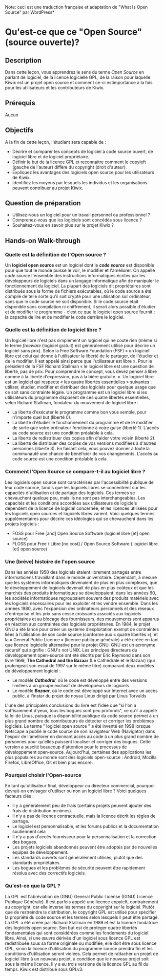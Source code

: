 Note: ceci est une traduction française et adaptation de "What Is Open Source" par WordPress*

# Qu'est-ce que ce "Open Source" (source ouverte)?

## Description

Dans cette leçon, vous apprendrez le sens du terme _Open Source_ en parlant de logiciel, de la licence logicielle GPL, de la raison pour laquelle Kiwix est un projet open source et comment ce-ci estimportance à la fois  pour les utilisateurs et les contributeurs de Kiwix.

## Prérequis

Aucun

## Objectifs

A la fin de cette leçon, l'étudiant sera capable de :
* Décrire et comparer les concepts de logiciel à code source ouvert, de logiciel libre et de logiciel propriétaire.
* Définir le but de la licence GPL et reconnaitre comment le copyleft (gauche de l'auteur) diffère du copyright (droit d'auteur).
* Expliquez les avantages des logiciels open source pour les utilisateurs de Kiwix.
* Identifiez les moyens par lesquels les individus et les organisations peuvent contribuer au projet Kiwix.

## Question de préparation

* Utilisez-vous un logiciel pour un travail personnel ou professionnel ?
* Comprenez-vous que les logiciels sont concédés sous licence ?
* Souhaitez-vous en savoir plus sur le projet Kiwix ?

## Hands-on Walk-through
### Quelle est la définition de l'Open source ?
Un **logiciel open source** est un logiciel dont le _**code source**_ est disponible pour que tout le monde puisse le voir, le modifier et l'améliorer. On appelle _code source_ l'ensemble des instructions informatiques écrites par les développeurs de logiciels dans un langage informatique afin de manipuler le fonctionnement du logiciel. La plupart des logiciels dit propriétaires sont distribués sous la forme de fichiers exécutables, où le code source a été compilé de telle sorte qu'il soit crypté pour une utilisation sur ordinateur, sans que le code source ne soit disponible. Si le code source était disponible sans compilation ni chiffrement, il serait alors possible d'étudier et de modifier le programme - c'est ce que le logiciel open source fournit : la capacité de lire et de modifier le code derrière le logiciel.

### Quelle est la définition de logiciel libre ?
Un logiciel libre n'est pas simplement un logiciel qui ne coute rien (même si le terme  _freeware_ (logiciel gratuit) est géneralement utilisé pour décrire un logiciel sans prix). 
Selon la Free Software Foundation (FSF) « un logiciel libre est celui qui donne à l'utilisateur la liberté de le partager, de l'étudier et de le modifier. Il est appelé ainsi parce que l'utilisateur est libre ».
Pour le président de la FSF Richard Stallman « le logiciel libre est une question de liberté, pas de prix. Pour comprendre le concept, vous devez penser à libre comme à la liberté d'expression, pas à la bière gratuite. ». Un logiciel libre est un logiciel qui respecte « les quatre libertés essentielles » suivantes : utiliser, étudier, modifier et distribuer des logiciels pour quelque usage que ce soit sans contrainte légale. Un programme est un logiciel libre si les utilisateurs du programme disposent de ces quatre libertés essentielles, selon Richard Stallman, fondateur du mouvement de logiciel libre :
* La liberté d'exécuter le programme comme bon vous semble, pour n'importe quel but (liberté 0).
* La liberté d'étudier le fonctionnement du programme et de le modifier de sorte que votre ordinateur fonctionne à votre guise (liberté 1). L'accès au code source est une condition préalable à cela.
* La liberté de redistribuer des copies afin d'aider votre voisin (liberté 2).
* La liberté de distribuer des copies de vos versions modifiées à d'autres personnes (liberté 3). En faisant cela, vous pouvez donner à toute la communauté une chance de bénéficier de vos changements. L'accès au code source est une condition préalable à cela.

### Comment l'Open Source se compare-t-il au logiciel libre ?
Les logiciels open source sont caractérisés par l'accessibilité publique de leur code source, tandis que les logiciels libres se concentrent sur les capacités d'utilisation et de partage des logiciels. Ces termes se chevauchent quelque peu, mais ils ne sont pas interchangeables. Les capacités et les conditions accordées aux utilisateurs de logiciels dépendent de la licence de logiciel concernée, et les licences utilisées pour les logiciels open sources et logiciels libres varient. Voici quelques termes supplémentaires pour décrire ces idéologies qui se chevauchent dans les projets logiciels :
* FOSS pour Free [and] Open Source Software (logiciel libre [et] open source)
* FLOSS pour Free / Libre [no cost] / Open Source Software ( logiciel libre [et] open source)

### Une (brève) histoire de l'open source

Dans les années 1950 des logiciels étaient librement partagés entre informaticiens travaillant dans le monde universitaire. Cependant, à mesure que les systèmes informatiques devenaient de plus en plus complexes, que le développement de logiciels devenait de plus en plus coûteux et que les marchés des produits informatiques se développaient, dans les années 60, les sociétés informatiques regroupaient souvent des produits matériels avec les logiciels nécessaires pour les exploiter et les vendre ensemble. Dans les années 1980, avec l'expansion des ordinateurs personnels et des réseaux d'entreprise et les prix sans cesse croissants associés aux logiciels propriétaires et au blocage des fournisseurs, des mouvements sont apparus en réaction aux contraintes des logiciels propriétaires. En 1984, le projet GNU a été lancé pour créer un système d’exploitation exempt de contraintes liées à l’utilisation de son code source (conforme aux « quatre libertés »), et la « General Public Licence » (licence publique générale) a été créée en tant que licence logicielle alternative pour le projet GNU. GNU est un acronyme récursif qui signifie : GNU's not UNIX. Les principes directeurs du développement open-source ont été décrits par Eric Raymond dans son livre 1999, **The Cathedral and the Bazaar** (Le Cathédrale et le Bazaar) (qui prolongeait son essai de 1997 sur le même titre) comparant deux modèles de développement logiciel :
* Le modèle ***Cathedral***, où le code est développé entre des versions limitées à un groupe exclusif de développeurs de logiciels 
* Le modèle ***Bazaar***, où le code est développé sur Internet avec un accès public, à l'instar du projet de noyau Linux dirigé par Linus Torvalds

L'une des principales conclusions du livre est l'idée que "si l'on a suffisamment d'yeux, tous les bogues sont peu profonds", ce qu'il a appelé la loi de Linus, puisque la disponibilité publique du code source permet à un plus grand nombre de contributeurs de détecter et corriger les problèmes logiciels. Le terme " logiciel open source " a été inventé en 1998 lorsque Netscape a publié le code source de son navigateur Web (Navigator) dans l'espoir de l'améliorer en donnant accès au code à un plus grand nombre de personnes pour qu'elles puissent localiser et corriger des bogues. Cette version a suscité beaucoup d'attention pour le processus de développement open-source. Aujourd'hui, certaines des applications les plus populaires au monde sont des logiciels open-source : Android, Mozilla Firefox, LibreOffice, Git et bien plus encore.

### Pourquoi choisir l'Open-source

En tant qu'utilisateur final, développeur ou directeur commercial, pourquoi devrait-on envisager d'utiliser ou non un logiciel libre ? Voici quelques facteurs clés :

* Il y a généralement peu de frais (certains projets peuvent ajouter des frais de distribution minimes).
* Il n'y a pas de licence contractuelle, mais la licence décrit les règles de partage.
* Le logiciel est personnalisable, et les forums publics et la documentation soutiennent cela
* Il n'y a pas d'accès fournisseur pour la personnalisation et la correction des bogues.
* Les projets logiciels abandonnés peuvent être adoptés par de nouvelles équipes de développement.
* Les standards ouverts sont généralement utilisés, plutôt que des standards propriétaires.
* Les bogues et les problèmes de sécurité peuvent être rapidement résolus avec des correctifs logiciels.

### Qu'est-ce que la GPL ?
La GPL est l'abréviation de (GNU) General Public License ((GNU) Licence Publique Générale). Il est parfois appelé une licence copyleft, contrairement au copyright, car elle inverse les termes du copyright sur le logiciel. Plutôt que de restreindre la distribution, le copyright GPL est utilisé pour spécifier la propriété du code source et les termes selon lesquels il peut être partagé. La GPL a été créée par Richard Stallman en 1989 et est la licence fondatrice des logiciels open source. Son but est de protéger quatre libertés fondamentales qui sont considérées comme les fondements du logiciel libre. Ainsi, si une œuvre dérivée d'un logiciel sous licence GPL est redistribuée sous sa forme originale ou modifiée, elle doit être sous licence GPL, sinon la licence d'utilisation du programme source prendra fin et les conditions d'utilisation seront violées. Cela permet de rattacher un projet de logiciel libre à un nouveau projet, à condition que le nouveau projet soit sous la même licence. Il y a eu trois versions de la licence GPL au fil du temps. Kiwix est distribué sous GPLv3.

